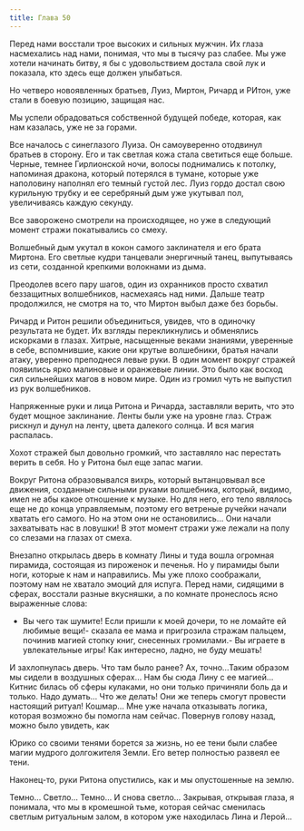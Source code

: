 ```yaml
---
title: Глава 50
---
```


Перед нами восстали трое высоких и сильных мужчин. Их глаза насмехались над нами, понимая, что мы в тысячу раз слабее. Мы уже хотели начинать битву, я бы с удовольствием достала свой лук и показала, кто здесь еще должен улыбаться. 

Но четверо новоявленных братьев, Луиз, Миртон, Ричард и РИтон, уже стали в боевую позицию, защищая нас.

Мы успели обрадоваться собственной будущей победе, которая, как нам казалась, уже не за горами.

Все началось с синеглазого Луиза. Он самоуверенно отодвинул братьев в сторону. Его и так светлая кожа стала светиться еще больше. Черные, темнее Гирлионской ночи, волосы поднимались к потолку, напоминая дракона, который потерялся в тумане, которые уже наполовину наполнял его темный густой лес. Луиз гордо достал свою курильную трубку и ее серебряный дым уже укутывал пол, увеличиваясь каждую секунду.

Все заворожено смотрели на происходящее, но уже в следующий момент стражи покатывались со смеху. 

Волшебный дым укутал в кокон самого заклинателя и его брата Миртона. Его светлые кудри танцевали энергичный танец, выпутываясь из сети, созданной крепкими волокнами из дыма.

Преодолев всего пару шагов, один из охранников просто схватил беззащитных волшебников, насмехаясь над ними. Дальше театр продолжился, не смотря на то, что Миртон выбыл даже без борьбы.

Ричард и Ритон решили объединиться, увидев, что в одиночку результата не будет. Их взгляды перекликнулись и обменялись искорками в глазах. Хитрые, насыщенные веками знаниями, уверенные в себе, вспомнившие, какие они крутые волшебники,  братья начали атаку, уверенно преподнеся левые руки.  В один момент вокруг стражей появились ярко малиновые и оранжевые линии.  Это было как  восход сил сильнейших магов в новом мире. Один из громил чуть не выпустил из рук волшебников.

Напряженные руки и лица Ритона и Ричарда, заставляли верить, что это будет мощное заклинание. Ленты были уже на уровне глаз. Страж рискнул и дунул на ленту, цвета далекого солнца. И вся магия распалась.

Хохот стражей был довольно громкий, что заставляло нас перестать верить в себя. Но у Ритона был еще запас магии.

Вокруг Ритона образовывался вихрь, который вытанцовывал все движения, созданные сильными руками волшебника, который, видимо, имел не абы какое отношение к музыке. Но для него, его тело являлось еще не до конца управляемым, поэтому его ветреные ручейки начали хватать его самого. Но на этом они не остановились… Они начали захватывать нас в ловушки! В этот момент стражи уже лежали на полу со слезами на глазах от смеха.

Внезапно открылась дверь в комнату Лины и туда вошла огромная пирамида, состоящая из пироженок и печенья. Но у пирамиды были ноги, которые к нам и направились. Мы уже плохо соображали, поэтому нам не хватало эмоций для испуга. Перед нами, сидящими в сферах, восстали разные вкусняшки, а по комнате пронеслось ясно выраженные слова:

- Вы чего так шумите! Если пришли к моей дочери, то не ломайте ей любимые вещи!- сказала ее мама и пригрозила стражам пальцем, починив магией стопку книг, снесенных громилами.- Вы играете в увлекательные игры! Как интересно, ладно, не буду мешать! 

И захлопнулась дверь. Что там было ранее? Ах, точно…Таким образом мы сидели в воздушных сферах… Нам бы сюда Лину с ее магией… Китнис билась об сферы кулаками, но они только причиняли боль да и только. Надо думать… Что же делать! Они же теперь смогут провести настоящий ритуал! Кошмар… Мне уже начала отказывать логика, которая возможно бы помогла нам сейчас. Повернув голову назад, можно было увидеть, как 

Юрико со своими тенями борется за жизнь, но ее тени были слабее магии мудрого долгожителя Земли. Его ветер полностью развеял ее тени.

Наконец-то, руки Ритона опустились, как и мы опустошенные на землю.

Темно… Светло… Темно… И снова светло… Закрывая, открывая глаза, я понимала, что мы в кромешной тьме, которая сейчас сменилась светлым ритуальным залом, в котором уже находилась Лина и Лерой…
